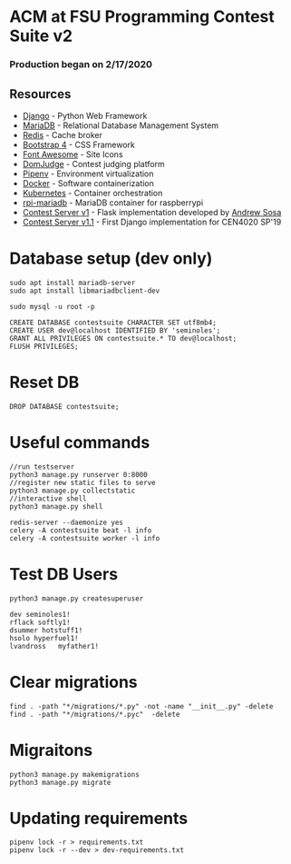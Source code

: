 # ACM at FSU Programming Contest Suite v2
### Production began on 2/17/2020

## Resources
- [Django](https://www.djangoproject.com/) - Python Web Framework
- [MariaDB](https://mariadb.com) -  Relational Database Management System
- [Redis](https://redis.io) -  Cache broker
- [Bootstrap 4](https://getbootstrap.com) -  CSS Framework
- [Font Awesome](https://fontawesome.com) -  Site Icons  
- [DomJudge](https://www.domjudge.org/) - Contest judging platform
- [Pipenv](https://pipenv.kennethreitz.org/en/latest/) - Environment virtualization
- [Docker](https://www.docker.com/) - Software containerization
- [Kubernetes](https://kubernetes.io/) - Container orchestration
- [rpi-mariadb](https://hub.docker.com/r/jsurf/rpi-mariadb/) - MariaDB container for raspberrypi
- [Contest Server v1](https://github.com/FSU-ACM/Contest-Server) - Flask implementation developed by [Andrew Sosa](https://github.com/andrewsosa)
- [Contest Server v1.1](https://github.com/FSU-ACM/Programming-Contest-Suite-v1.1) - First Django implementation for CEN4020 SP'19

# Database setup (dev only)
	sudo apt install mariadb-server
	sudo apt install libmariadbclient-dev

	sudo mysql -u root -p

	CREATE DATABASE contestsuite CHARACTER SET utf8mb4;
	CREATE USER dev@localhost IDENTIFIED BY 'seminoles';
	GRANT ALL PRIVILEGES ON contestsuite.* TO dev@localhost;
	FLUSH PRIVILEGES;

# Reset DB
	DROP DATABASE contestsuite;
	
# Useful commands
	//run testserver
	python3 manage.py runserver 0:8000
	//register new static files to serve 
	python3 manage.py collectstatic
	//interactive shell
	python3 manage.py shell

	redis-server --daemonize yes
	celery -A contestsuite beat -l info
	celery -A contestsuite worker -l info

# Test DB Users
	python3 manage.py createsuperuser

	dev seminoles1!
	rflack softly1!
	dsummer hotstuff1!
	hsolo hyperfuel1!
	lvandross	myfather1!

# Clear migrations
	find . -path "*/migrations/*.py" -not -name "__init__.py" -delete
	find . -path "*/migrations/*.pyc"  -delete

# Migraitons
	python3 manage.py makemigrations
	python3 manage.py migrate

# Updating requirements
	pipenv lock -r > requirements.txt
	pipenv lock -r --dev > dev-requirements.txt
